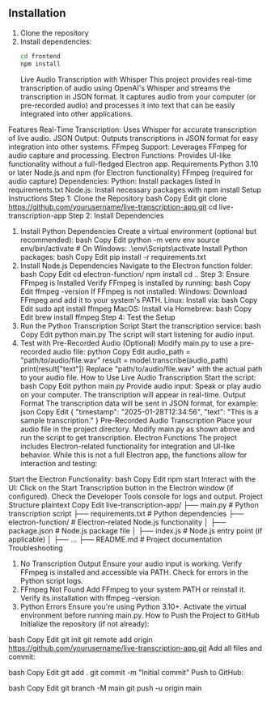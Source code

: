 ## Installation

1. Clone the repository
2. Install dependencies:
   ```bash
   cd frontend
   npm install
   ```
   Live Audio Transcription with Whisper
This project provides real-time transcription of audio using OpenAI's Whisper and streams the transcription in JSON format. It captures audio from your computer (or pre-recorded audio) and processes it into text that can be easily integrated into other applications.

Features
Real-Time Transcription: Uses Whisper for accurate transcription of live audio.
JSON Output: Outputs transcriptions in JSON format for easy integration into other systems.
FFmpeg Support: Leverages FFmpeg for audio capture and processing.
Electron Functions: Provides UI-like functionality without a full-fledged Electron app.
Requirements
Python 3.10 or later
Node.js and npm (for Electron functionality)
FFmpeg (required for audio capture)
Dependencies:
Python: Install packages listed in requirements.txt
Node.js: Install necessary packages with npm install
Setup Instructions
Step 1: Clone the Repository
bash
Copy
Edit
git clone https://github.com/yourusername/live-transcription-app.git
cd live-transcription-app
Step 2: Install Dependencies
1. Install Python Dependencies
Create a virtual environment (optional but recommended):
bash
Copy
Edit
python -m venv env
source env/bin/activate    # On Windows: .\env\Scripts\activate
Install Python packages:
bash
Copy
Edit
pip install -r requirements.txt
2. Install Node.js Dependencies
Navigate to the Electron function folder:
bash
Copy
Edit
cd electron-function/
npm install
cd ..
Step 3: Ensure FFmpeg is Installed
Verify FFmpeg is installed by running:
bash
Copy
Edit
ffmpeg -version
If FFmpeg is not installed:
Windows: Download FFmpeg and add it to your system's PATH.
Linux: Install via:
bash
Copy
Edit
sudo apt install ffmpeg
MacOS: Install via Homebrew:
bash
Copy
Edit
brew install ffmpeg
Step 4: Test the Setup
1. Run the Python Transcription Script
Start the transcription service:
bash
Copy
Edit
python main.py
The script will start listening for audio input.
2. Test with Pre-Recorded Audio (Optional)
Modify main.py to use a pre-recorded audio file:
python
Copy
Edit
audio_path = "path/to/audio/file.wav"
result = model.transcribe(audio_path)
print(result["text"])
Replace "path/to/audio/file.wav" with the actual path to your audio file.
How to Use
Live Audio Transcription
Start the script:
bash
Copy
Edit
python main.py
Provide audio input:
Speak or play audio on your computer.
The transcription will appear in real-time.
Output Format
The transcription data will be sent in JSON format, for example:
json
Copy
Edit
{
  "timestamp": "2025-01-28T12:34:56",
  "text": "This is a sample transcription."
}
Pre-Recorded Audio Transcription
Place your audio file in the project directory.
Modify main.py as shown above and run the script to get transcription.
Electron Functions
The project includes Electron-related functionality for integration and UI-like behavior. While this is not a full Electron app, the functions allow for interaction and testing:

Start the Electron Functionality:
bash
Copy
Edit
npm start
Interact with the UI:
Click on the Start Transcription button in the Electron window (if configured).
Check the Developer Tools console for logs and output.
Project Structure
plaintext
Copy
Edit
live-transcription-app/
├── main.py                   # Python transcription script
├── requirements.txt          # Python dependencies
├── electron-function/        # Electron-related Node.js functionality
│   ├── package.json          # Node.js package file
│   ├── index.js              # Node.js entry point (if applicable)
│   ├── ...
├── README.md                 # Project documentation
Troubleshooting
1. No Transcription Output
Ensure your audio input is working.
Verify FFmpeg is installed and accessible via PATH.
Check for errors in the Python script logs.
2. FFmpeg Not Found
Add FFmpeg to your system PATH or reinstall it.
Verify its installation with ffmpeg -version.
3. Python Errors
Ensure you're using Python 3.10+.
Activate the virtual environment before running main.py.
How to Push the Project to GitHub
Initialize the repository (if not already):

bash
Copy
Edit
git init
git remote add origin https://github.com/yourusername/live-transcription-app.git
Add all files and commit:

bash
Copy
Edit
git add .
git commit -m "Initial commit"
Push to GitHub:

bash
Copy
Edit
git branch -M main
git push -u origin main
